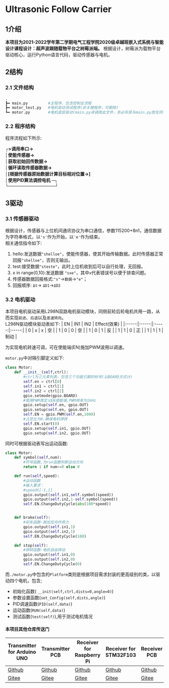 # Ultrasonic Follow Carrier

## 1介绍
**本项目为2021-2022学年第二学期电气工程学院2020级卓越班嵌入式系统与智能设计课程设计：超声波跟随载物平台之树莓派端。**
根据设计，树莓派为载物平台驱动核心，运行Python语言代码，驱动传感器与电机。

## 2结构

### 2.1 文件结构
```Python
.
┣━ main.py         #主程序，包含控制全流程
┣━ motor_test.py   #电机驱动测试程序(非关键程序，可删除)
┗━ motor.py        #电机底层驱动(main.py讲调用此文件，务必将其与main.py放在同一文件夹内)
```

### 2.2 程序结构

程序流程如下所示:

**┌>调用串口-><br>
│使能传感器-><br>
│获取初始回传数据-><br>
│循环读取传感器数据-><br>
│[根据传感器原始数据计算目标相对位置->]<br>
│使用PID算法调控电机 ─┐<br>
 └───────────────┘**

## 3驱动

### 3.1 传感器驱动
根据设计，传感器与上位机间通讯协议为串口通信，参数115200+8n1，通信数据为字符串格式，以```'s'```作为开始，以```'e'```作为结束。<br>
相关通信指令如下:<br>
1. hello:发送数据```"shelloe"```，使能传感器，使其开始传输数据。此时传感器正常回报```"shelloe"```，否则无输出。
2. test:接受数据```"steste"```，此时上位机收到后可以自行处理，无回报。
3. x in range(0,10):发送数据
```"sxe"```，其中```x```代表错误号以便于排查问题。
4. 传感器数据回报格式:```"s"```->```数据```->```"e"```；
5. 回报顺序: ```Δt```-> ```ΔD1```->```ΔD2```

### 3.2 电机驱动

本项目电机驱动采用L298N双路电机驱动模块，同侧前轮后轮电机共用一路，从而实现```前进```、```后退```以及```差速转向```。<br>
L298N驱动模块驱动表如下:
| EN | IN1 | IN2 | Effect(效果) |
|:-----:|:-----:|:-----:|:-----:|
| 0 | x | x | 空 |
| 1 | 0 | 0 | 空 |
| 1 | 0 | 1 | 反 |
| 1 | 1 | 0 | 正 |
| 1 | 1 | 1 | 制动 |

为实现电机转速可调，可在使能端(EN)施加PWM波用以调速。

```motor.py```中对隔引脚定义如下:
```Python
class Motor:
    def __init__(self,ctrl):
        #ctrl为三元素列表，包含三个功能引脚的标号(以BOARD方式计)
        self.en = ctrl[0]
        self.in1 = ctrl[1]
        self.in2 = ctrl[2]
        gpio.setmode(gpio.BOARD)
        #使用PWM类定义EN使能端,PWM频率为1kHz
        gpio.setup(self.en, gpio.OUT)
        gpio.setup(self.en, gpio.OUT)
        self.EN = gpio.PWM(self.en,1000)
        #占空比为0,确保电机停转
        self.EN.start(0)
        gpio.setup(self.in1, gpio.OUT)
        gpio.setup(self.in2, gpio.OUT)
```

同时可根据驱动表写出运动函数:
```Python
class Motor:
    def symbol(self,num):
        #符号函数,为run函数判断运动方向
        return 1 if num>=0 else 0 

    def run(self,speed):
        #运动函数
        #输入要求：
        #speed∈[-1,1]
        gpio.output(self.in1,self.symbol(speed))
        gpio.output(self.in2,1-self.symbol(speed))
        self.EN.ChangeDutyCycle(abs(100*speed))


    def brake(self):
        #刹车函数-施加反向作用力
        gpio.output(self.in1,1)
        gpio.output(self.in2,1)
        self.EN.ChangeDutyCycle(100)

    def stop(self):
        #停转函数-电机自由转动
        gpio.output(self.in1,0)
        gpio.output(self.in2,0)
        self.EN.ChangeDutyCycle(0)
```

而```./motor.py```中包含的```Platform```类则是根据项目需求封装的更高级别的类，以驱动四个电机，包含;
- 初始化函数(  ```__init(self,ctrl,dists=0,angle=0)```)
- 参数设置函数(```set_Config(self,dists,angle)```)
- PID调速函数(```PID(self,data)```)
- 运动函数(```RUN(self,data)```)
- 测试函数(```test(self)```),用于测试电机情况

#### 本项目其他仓库传送门
| Transmitter for Arduino UNO | Transmitter PCB | Receiver for Raspberry Pi | Receiver for STM32F103 | Receiver PCB |
| ---- | ---- | ---- | ---- | ---- |
| [Github](https://github.com/TantalumKevin/UltrasonicFollowCarrierTransmitter-for-ArduinoUNO) | [Github](https://github.com/TantalumKevin/UltrasonicFollowCarrierTransmitter-PCB) | [Github](https://github.com/TantalumKevin/UltrasonicFollowCarrierReceiver-for-RaspberryPi)  | [Github](https://github.com/TantalumKevin/UltrasonicFollowCarrierReceiver-for-STM32F103) | [Github](https://github.com/TantalumKevin/UltrasonicFollowCarrierReceiver-PCB) |
| [Gitee](https://gitee.com/kevin_ud/ultrasonic-follow-carrier-transmitter-for-arduino-uno)  | [Gitee](https://gitee.com/kevin_ud/ultrasonic-follow-carrier-transmitter-pcb) | [Gitee](https://gitee.com/kevin_ud/ultrasonic-follow-carrier)  | [Gitee](https://gitee.com/kevin_ud/ultrasonic-follow-carrier-receiver-for-stm32-f103) | [Gitee](https://gitee.com/kevin_ud/ultrasonic-follow-carrier-receiver-pcb) |
